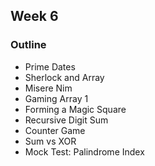 ## Week 6
### Outline
* Prime Dates
* Sherlock and Array
* Misere Nim
* Gaming Array 1
* Forming a Magic Square
* Recursive Digit Sum
* Counter Game
* Sum vs XOR
* Mock Test: Palindrome Index
